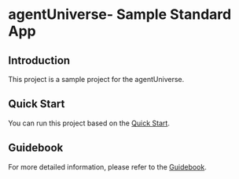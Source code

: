 # agentUniverse- Sample Standard App
## Introduction
This project is a sample project for the agentUniverse.

## Quick Start
You can run this project based on the [Quick Start](https://github.com/antgroup/agentUniverse/tree/master/docs/guidebook/en/Get_Start).

## Guidebook
For more detailed information, please refer to the [Guidebook](https://github.com/antgroup/agentUniverse/blob/master/docs/guidebook/en/Contents.md).

